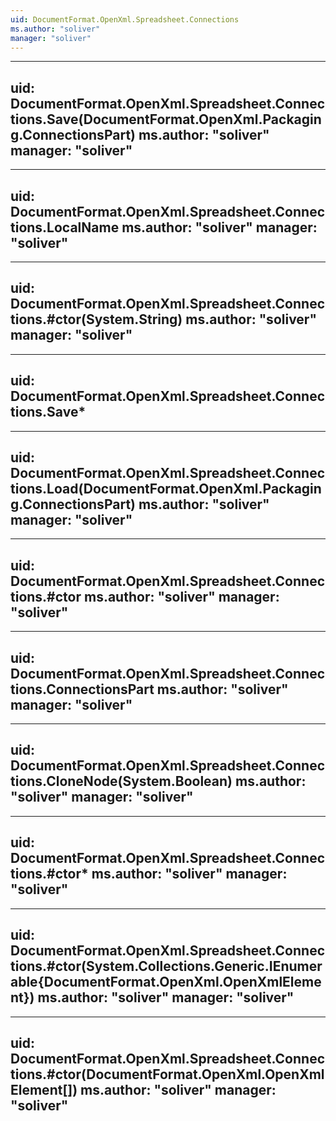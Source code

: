 ```yaml
---
uid: DocumentFormat.OpenXml.Spreadsheet.Connections
ms.author: "soliver"
manager: "soliver"
---
```


---
uid: DocumentFormat.OpenXml.Spreadsheet.Connections.Save(DocumentFormat.OpenXml.Packaging.ConnectionsPart)
ms.author: "soliver"
manager: "soliver"
---

---
uid: DocumentFormat.OpenXml.Spreadsheet.Connections.LocalName
ms.author: "soliver"
manager: "soliver"
---

---
uid: DocumentFormat.OpenXml.Spreadsheet.Connections.#ctor(System.String)
ms.author: "soliver"
manager: "soliver"
---

---
uid: DocumentFormat.OpenXml.Spreadsheet.Connections.Save*
---

---
uid: DocumentFormat.OpenXml.Spreadsheet.Connections.Load(DocumentFormat.OpenXml.Packaging.ConnectionsPart)
ms.author: "soliver"
manager: "soliver"
---

---
uid: DocumentFormat.OpenXml.Spreadsheet.Connections.#ctor
ms.author: "soliver"
manager: "soliver"
---

---
uid: DocumentFormat.OpenXml.Spreadsheet.Connections.ConnectionsPart
ms.author: "soliver"
manager: "soliver"
---

---
uid: DocumentFormat.OpenXml.Spreadsheet.Connections.CloneNode(System.Boolean)
ms.author: "soliver"
manager: "soliver"
---

---
uid: DocumentFormat.OpenXml.Spreadsheet.Connections.#ctor*
ms.author: "soliver"
manager: "soliver"
---

---
uid: DocumentFormat.OpenXml.Spreadsheet.Connections.#ctor(System.Collections.Generic.IEnumerable{DocumentFormat.OpenXml.OpenXmlElement})
ms.author: "soliver"
manager: "soliver"
---

---
uid: DocumentFormat.OpenXml.Spreadsheet.Connections.#ctor(DocumentFormat.OpenXml.OpenXmlElement[])
ms.author: "soliver"
manager: "soliver"
---
